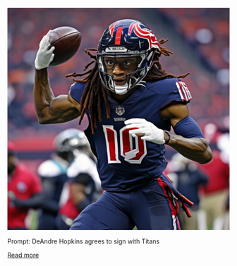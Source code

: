![Generated Image](image.png)

Prompt: DeAndre Hopkins agrees to sign with Titans

[Read more](https://www.nbcsports.com/nfl/profootballtalk/rumor-mill/news/deandre-hopkins-to-sign-with-titans)